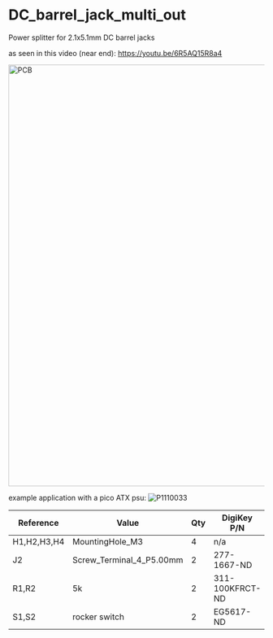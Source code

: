 # DC_barrel_jack_multi_out
Power splitter for 2.1x5.1mm DC barrel jacks

as seen in this video (near end):
https://youtu.be/6R5AQ15R8a4

<img width="1627" height="830" alt="PCB" src="https://github.com/user-attachments/assets/7804e27e-2f9a-4068-a4d9-3d82da8c6c5c" />

example application with a pico ATX psu:
![P1110033](https://github.com/user-attachments/assets/b4fb266e-f8ee-406c-a9cf-85c2cbdc13a2)


| Reference     | Value                        | Qty | DigiKey P/N      |
|---------------|------------------------------|-----|------------------|
| H1,H2,H3,H4   | MountingHole_M3              | 4   | n/a              |
| J2            | Screw_Terminal_4_P5.00mm     | 2   | 277-1667-ND      |
| R1,R2         | 5k                           | 2   | 311-100KFRCT-ND  |
| S1,S2         | rocker switch                | 2   | EG5617-ND        |

